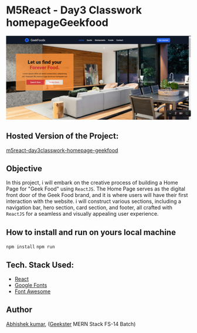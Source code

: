 # M5React - Day3 Classwork homepageGeekfood
![](thumbnail.png)

## Hosted Version of the Project:
[m5react-day3classwork-homepage-geekfood](https://alex21c.github.io/m5react-day3classwork-homepage-geekfood/)

## Objective
In this project, i will embark on the creative process of building a Home Page for "Geek Food" using `ReactJS`. The Home Page serves as the digital front door of the Geek Food brand, and it is where users will have their first interaction with the website. i will construct various sections, including a navigation bar, hero section, card section, and footer, all crafted with `ReactJS` for a seamless and visually appealing user experience.

## How to install and run on yours local machine
`npm install`
`npm run`

## Tech. Stack Used:
+ [React](https://react.dev/)
+ [Google Fonts](https://fonts.google.com/)
+ [Font Awesome](https://fontawesome.com/icons/)

## Author
[Abhishek kumar](https://www.linkedin.com/in/alex21c/), ([Geekster](https://geekster.in/) MERN Stack FS-14 Batch)


